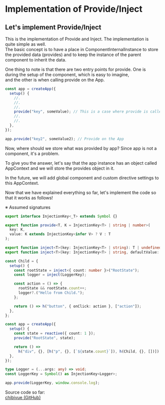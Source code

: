 # Implementation of Provide/Inject

## Let's implement Provide/Inject

This is the implementation of Provide and Inject. The implementation is quite simple as well.  
The basic concept is to have a place in ComponentInternalInstance to store the provided data (provides) and to keep the instance of the parent component to inherit the data.

One thing to note is that there are two entry points for provide. One is during the setup of the component, which is easy to imagine,  
and the other is when calling provide on the App.

```ts
const app = createApp({
  setup() {
    //.
    //.
    //.
    provide("key", someValue); // This is a case where provide is called from the component
    //.
    //.
  },
});

app.provide("key2", someValue2); // Provide on the App
```

Now, where should we store what was provided by app? Since app is not a component, it's a problem.

To give you the answer, let's say that the app instance has an object called AppContext and we will store the provides object in it.

In the future, we will add global component and custom directive settings to this AppContext.

Now that we have explained everything so far, let's implement the code so that it works as follows!

※ Assumed signatures

```ts
export interface InjectionKey<_T> extends Symbol {}

export function provide<T, K = InjectionKey<T> | string | number>(
  key: K,
  value: K extends InjectionKey<infer V> ? V : T
);

export function inject<T>(key: InjectionKey<T> | string): T | undefined;
export function inject<T>(key: InjectionKey<T> | string, defaultValue: T): T;
```

```ts
const Child = {
  setup() {
    const rootState = inject<{ count: number }>("RootState");
    const logger = inject(LoggerKey);

    const action = () => {
      rootState && rootState.count++;
      logger?.("Hello from Child.");
    };

    return () => h("button", { onClick: action }, ["action"]);
  },
};

const app = createApp({
  setup() {
    const state = reactive({ count: 1 });
    provide("RootState", state);

    return () =>
      h("div", {}, [h("p", {}, [`${state.count}`]), h(Child, {}, [])]);
  },
});

type Logger = (...args: any) => void;
const LoggerKey = Symbol() as InjectionKey<Logger>;

app.provide(LoggerKey, window.console.log);
```

Source code so far:  
[chibivue (GitHub)](https://github.com/Ubugeeei/chibivue/tree/main/book/impls/40_basic_component_system/020_provide_inject)
